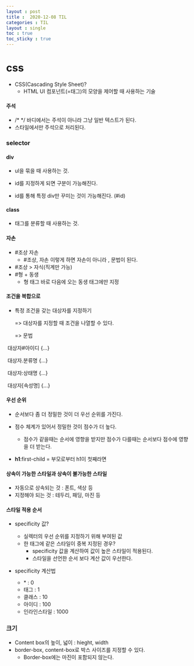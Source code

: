 ```yaml
---
layout : post
title :  2020-12-08 TIL
categories : TIL
layout : single
toc : true 
toc_sticky : true
---
```




# css

- CSS(Cascading Style Sheet)?
  - HTML UI 컴포넌트(=태그)의 모양을 제어할 때 사용하는 기술



#### 주석

- /* */ 바디에서는 주석이 아니라 그냥 일반 텍스트가 된다.
- 스타일에서만 주석으로 처리된다.



### selector

#### div

- ul을 묶을 때 사용하는 것.

- id를 지정하게 되면 구분이 가능해진다.

- id를 통해 특정 div만 꾸미는 것이 가능해진다. (#id)



#### class

- 태그를 분류할 때 사용하는 것.



#### 자손

- #조상 자손
  - #조상, 자손 이렇게 하면 자손이 아니라 , 문법이 된다.
- #조상 > 자식(직계만 가능)
- #형 + 동생
  - 형 태그 바로 다음에 오는 동생 태그에만 지정



#### 조건을 복합으로

-    특정 조건을 갖는 대상자를 지정하기

     => 대상자를 지정할 때 조건을 나열할 수 있다.

     => 문법

  ​    대상자#아이디 {...}

  ​    대상자.분류명 {...}

  ​    대상자:상태명 {...}

  ​    대상자[속성명] {...}



#### 우선 순위

- 순서보다 좀 더 정밀한 것이 더 우선 순위를 가진다.
- 점수 체계가 있어서 정밀한 것이 점수가 더 높다.
  - 점수가 같을때는 순서에 영향을 받지만 점수가 다를때는 순서보다 점수에 영향을 더 받는다.

-  **h1**:first-child = 부모로부터 h1이 첫째라면



#### 상속이 가능한 스타일과 상속이 불가능한 스타일

- 자동으로 상속되는 것 : 폰트, 색상 등
- 지정해야 되는 것 : 테두리, 패딩, 마진 등



#### 스타일 적용 순서

- specificity 값?
  - 실렉터의 우선 순위를 지정하기 위해 부여된 값
  - 한 태그에 같은 스타일이 중복 지정된 경우?
    - specificity 값을 계산하여 값이 높은 스타일이 적용된다.
    - 스타일을 선언한 순서 보다 계산 값이 우선한다.

- specificity 계산법
  - \*       : 0
  - 태그      : 1
  - 클래스     : 10
  - 아이디     : 100
  - 인라인스타일  : 1000



### 크기

- Content box의 높이, 넓이 : hieght, width
- border-box, content-box로 박스 사이즈를 지정할 수 있다.
  - Border-box에는 마진이 포함되지 않는다.


